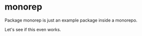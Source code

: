 # monorep

Package monorep is just an example package inside a monorepo.

Let's see if this even works.